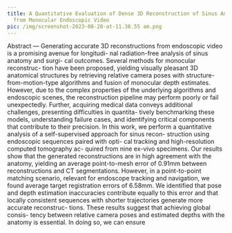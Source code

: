 ```yaml
---
title: A Quantitative Evaluation of Dense 3D Reconstruction of Sinus Anatomy
  from Monocular Endoscopic Video
pic: /img/screenshot-2023-08-28-at-11.36.55 am.png
---
```

Abstract — Generating accurate 3D reconstructions from endoscopic video is a promising avenue for longitudi- nal radiation-free analysis of sinus anatomy and surgi- cal outcomes. Several methods for monocular reconstruc- tion have been proposed, yielding visually pleasant 3D anatomical structures by retrieving relative camera poses with structure-from-motion-type algorithms and fusion of monocular depth estimates. However, due to the complex properties of the underlying algorithms and endoscopic scenes, the reconstruction pipeline may perform poorly or fail unexpectedly. Further, acquiring medical data conveys additional challenges, presenting difficulties in quantita- tively benchmarking these models, understanding failure cases, and identifying critical components that contribute to their precision. In this work, we perform a quantitative analysis of a self-supervised approach for sinus recon- struction using endoscopic sequences paired with opti- cal tracking and high-resolution computed tomography ac- quired from nine ex-vivo specimens. Our results show that the generated reconstructions are in high agreement with the anatomy, yielding an average point-to-mesh error of 0.91mm between reconstructions and CT segmentations. However, in a point-to-point matching scenario, relevant for endoscope tracking and navigation, we found average target registration errors of 6.58mm. We identified that pose and depth estimation inaccuracies contribute equally to this error and that locally consistent sequences with shorter trajectories generate more accurate reconstruc- tions. These results suggest that achieving global consis- tency between relative camera poses and estimated depths with the anatomy is essential. In doing so, we can ensure